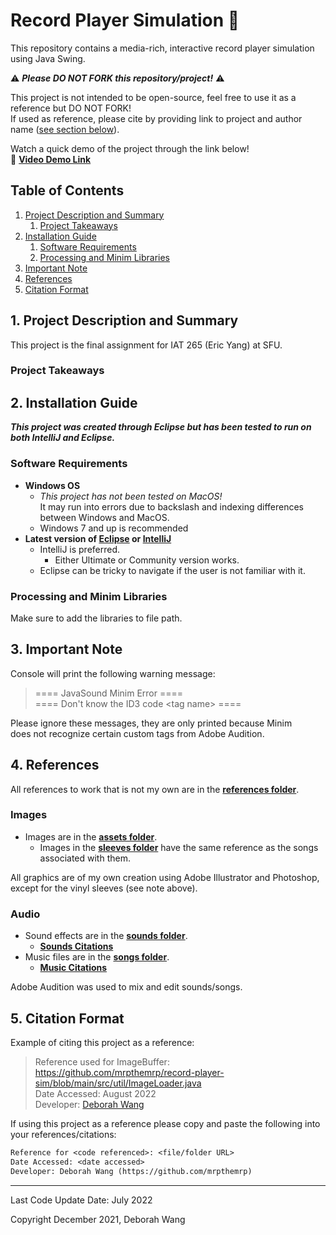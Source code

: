 # Record Player Simulation :dvd:

This repository contains a media-rich, interactive record player simulation using Java Swing.

:warning: ***Please DO NOT FORK this repository/project!*** :warning:

This project is not intended to be open-source, feel free to use it as a reference but DO NOT FORK!  
If used as reference, please cite by providing link to project and author name \([see section below](#citation-format)\).

  
Watch a quick demo of the project through the link below!  
:vhs: **[Video Demo Link](https://youtu.be/MswxSEbKJG8)**

## Table of Contents
1. [Project Description and Summary](#project-description-and-summary)
   1. [Project Takeaways](#project-takeaways)
2. [Installation Guide](#installation-guide)
   1. [Software Requirements](#software-requirements)
   2. [Processing and Minim Libraries](#processing-and-minim-libraries)
3. [Important Note](#important-note)
4. [References](#references)
5. [Citation Format](#citation-format)

## 1. Project Description and Summary

This project is the final assignment for IAT 265 \(Eric Yang\) at SFU.

### Project Takeaways

## 2. Installation Guide
***This project was created through Eclipse but has been tested to run on both IntelliJ and Eclipse.***

### Software Requirements
- **Windows OS** 
  - *This project has not been tested on MacOS!*  
    It may run into errors due to backslash and indexing differences between Windows and MacOS.
  - Windows 7 and up is recommended
- **Latest version of [Eclipse](https://www.eclipse.org/downloads/) or [IntelliJ](https://www.jetbrains.com/idea/download/#section=windows)**
  - IntelliJ is preferred.
    - Either Ultimate or Community version works.
  - Eclipse can be tricky to navigate if the user is not familiar with it.

### Processing and Minim Libraries
Make sure to add the libraries to file path.

## 3. Important Note
Console will print the following warning message:

> ==== JavaSound Minim Error ====  
> ==== Don't know the ID3 code \<tag name\> ====

Please ignore these messages, they are only printed because Minim  
does not recognize certain custom tags from Adobe Audition.

## 4. References
All references to work that is not my own are in the **[references folder](/references)**.

### Images
- Images are in the **[assets folder](/assets)**.
  - Images in the **[sleeves folder](/assets/sleeves)** have the same reference as the songs associated with them.

All graphics are of my own creation using Adobe Illustrator and Photoshop, except for the vinyl sleeves (see note above).  


### Audio
- Sound effects are in the **[sounds folder](/assets/sounds)**.
  - **[Sounds Citations](/references/SoundsReferencesDoc.txt)**
- Music files are in the **[songs folder](/assets/songs)**.
  - **[Music Citations](/references/SongsReferencesDoc.txt)**

Adobe Audition was used to mix and edit sounds/songs.

## 5. Citation Format
Example of citing this project as a reference:
> Reference used for ImageBuffer: https://github.com/mrpthemrp/record-player-sim/blob/main/src/util/ImageLoader.java  
> Date Accessed: August 2022  
> Developer: [Deborah Wang](https://github.com/mrpthemrp)

If using this project as a reference please copy and paste the following into your references/citations:
```diff
Reference for <code referenced>: <file/folder URL>
Date Accessed: <date accessed>
Developer: Deborah Wang (https://github.com/mrpthemrp)
```

---
Last Code Update Date: July 2022

Copyright December 2021, Deborah Wang
